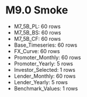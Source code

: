 # M9.0 Smoke
- M7_5B_PL: 60 rows
- M7_5B_BS: 60 rows
- M7_5B_CF: 60 rows
- Base_Timeseries: 60 rows
- FX_Curve: 60 rows
- Promoter_Monthly: 60 rows
- Promoter_Yearly: 5 rows
- Investor_Selected: 1 rows
- Lender_Monthly: 60 rows
- Lender_Yearly: 5 rows
- Benchmark_Values: 1 rows